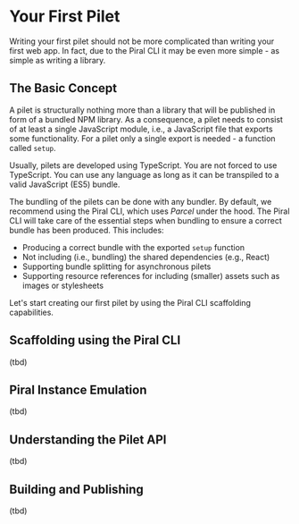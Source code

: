 # Your First Pilet

Writing your first pilet should not be more complicated than writing your first web app. In fact, due to the Piral CLI it may be even more simple - as simple as writing a library.

## The Basic Concept

A pilet is structurally nothing more than a library that will be published in form of a bundled NPM library. As a consequence, a pilet needs to consist of at least a single JavaScript module, i.e., a JavaScript file that exports some functionality. For a pilet only a single export is needed - a function called `setup`.

Usually, pilets are developed using TypeScript. You are not forced to use TypeScript. You can use any language as long as it can be transpiled to a valid JavaScript (ES5) bundle.

The bundling of the pilets can be done with any bundler. By default, we recommend using the Piral CLI, which uses *Parcel* under the hood. The Piral CLI will take care of the essential steps when bundling to ensure a correct bundle has been produced. This includes:

- Producing a correct bundle with the exported `setup` function
- Not including (i.e., bundling) the shared dependencies (e.g., React)
- Supporting bundle splitting for asynchronous pilets
- Supporting resource references for including (smaller) assets such as images or stylesheets

Let's start creating our first pilet by using the Piral CLI scaffolding capabilities.

## Scaffolding using the Piral CLI

(tbd)

## Piral Instance Emulation

(tbd)

## Understanding the Pilet API

(tbd)

## Building and Publishing

(tbd)
